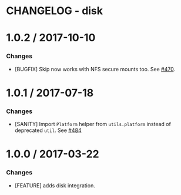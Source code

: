 # CHANGELOG - disk

1.0.2 / 2017-10-10
==================

### Changes

* [BUGFIX] Skip now works with NFS secure mounts too. See [#470][].

1.0.1 / 2017-07-18
==================

### Changes

* [SANITY] Import `Platform` helper from `utils.platform` instead of deprecated `util`. See [#484][]

1.0.0 / 2017-03-22
==================

### Changes

* [FEATURE] adds disk integration.

[#470]: https://github.com/DataDog/integrations-core/issues/470
[#484]: https://github.com/DataDog/integrations-core/issues/484

[#470]: https://github.com/DataDog/integrations-core/issues/470
[#484]: https://github.com/DataDog/integrations-core/issues/484

[#470]: https://github.com/DataDog/integrations-core/issues/470
[#484]: https://github.com/DataDog/integrations-core/issues/484
